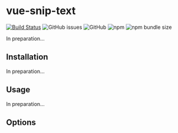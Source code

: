 # vue-snip-text

[![Build Status](https://travis-ci.org/ajobi/vue-snip-text.svg?branch=master)](https://travis-ci.org/ajobi/vue-snip-text)
![GitHub issues](https://img.shields.io/github/issues/ajobi/vue-snip-text)
![GitHub](https://img.shields.io/github/license/ajobi/vue-snip-text)
![npm](https://img.shields.io/npm/v/vue-snip-text?color=blue)
![npm bundle size](https://img.shields.io/bundlephobia/minzip/vue-snip-text)

In preparation...

## Installation

In preparation...

## Usage

In preparation...

## Options

